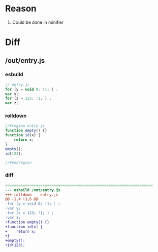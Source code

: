 # Reason
1. Could be done in minifier
# Diff
## /out/entry.js
### esbuild
```js
// entry.js
for (y = void 0; !1; ) ;
var y;
for (z = 123; !1; ) ;
var z;
```
### rolldown
```js
//#region entry.js
function empty() {}
function id(x) {
	return x;
}
empty();
id(123);

//#endregion
```
### diff
```diff
===================================================================
--- esbuild	/out/entry.js
+++ rolldown	entry.js
@@ -1,4 +1,6 @@
-for (y = void 0; !1; ) ;
-var y;
-for (z = 123; !1; ) ;
-var z;
+function empty() {}
+function id(x) {
+    return x;
+}
+empty();
+id(123);

```